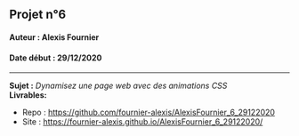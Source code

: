 ## Projet n°6
#### Auteur : Alexis Fournier
#### Date début : 29/12/2020

---
**Sujet :** *Dynamisez une page web avec des animations CSS*  
**Livrables:**
- Repo : https://github.com/fournier-alexis/AlexisFournier_6_29122020
- Site : https://fournier-alexis.github.io/AlexisFournier_6_29122020/